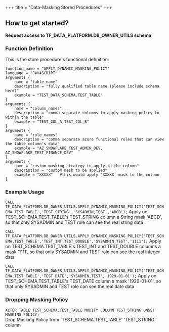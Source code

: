 +++
title = "Data-Masking Stored Procedures"
+++

## How to get started?
  
<b>Request access to TF_DATA_PLATFORM.DB_OWNER_UTILS schema</b></br>


### Function Definition

This is the store procedure's functional definition: </br>

```
function_name = "APPLY_DYNAMIC_MASKING_POLICY"
language = "JAVASCRIPT"
arguments {
    name = "table_name"
    description = "fully qualified table name (please include schema here)"
    example = "TEST_DATA_SCHEMA.TEST_TABLE"
}
arguments {
    name = "column_names"
    description = "comma separate columns to apply masking policy to within the table"
    example = "TEST_COL_A,TEST_COL_B"
}
arguments {
    name = "role_names"
    description = "comma separate azure functional roles that can view the table column's data"
    example = "AZ_SNOWFLAKE_TEST_ADMIN_DEV, AZ_SNOWFLAKE_TEST_FINANCE_DEV"
}
arguments {
    name = "custom masking strategy to apply to the column"
    description = "custom mask to be applied"
    example = "XXXXX"   #this would apply 'XXXXX' mask to the column
}
```

### Example Usage

```CALL TF_DATA_PLATFORM.DB_OWNER_UTILS.APPLY_DYNAMIC_MASKING_POLICY('TEST_SCHEMA.TEST_TABLE','TEST_STRING','SYSADMIN,TEST','ABCD');```
Apply on TEST_SCHEMA.TEST_TABLE's TEST_STRING column a String mask 'ABCD', so that only SYSADMIN and TEST role can see the real string data

```CALL TF_DATA_PLATFORM.DB_OWNER_UTILS.APPLY_DYNAMIC_MASKING_POLICY('TEST_SCHEMA.TEST_TABLE','TEST_INT,TEST_DOUBLE','SYSADMIN,TEST','1111');```
Apply on TEST_SCHEMA.TEST_TABLE's TEST_INT and TEST_DOUBLE columns a mask '1111', so that only SYSADMIN and TEST role can see the real integer data

```CALL TF_DATA_PLATFORM.DB_OWNER_UTILS.APPLY_DYNAMIC_MASKING_POLICY('TEST_SCHEMA.TEST_TABLE','TEST_DATE','SYSADMIN,TEST','1929-01-01');```
Apply on TEST_SCHEMA.TEST_TABLE's TEST_DATE column a mask '1929-01-01', so that only SYSADMIN and TEST role can see the real date data

### Dropping Masking Policy

```ALTER TABLE TEST_SCHEMA.TEST_TABLE MODIFY COLUMN TEST_STRING UNSET MASKING POLICY;```</br>
Drop Masking Policy from 'TEST_SCHEMA.TEST_TABLE' 'TEST_STRING' column
